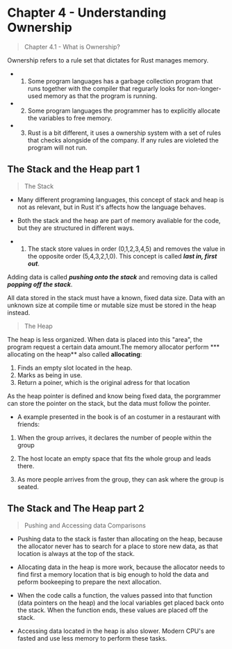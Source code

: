 # Chapter 4 - Understanding Ownership

> Chapter 4.1 - What is Ownership?

Ownership refers to a rule set that dictates for Rust manages memory.

- 1. Some program languages has a garbage collection program that runs together with the compiler that regurarly looks for non-longer-used memory as that the program is running.

- 2. Some program languages the programmer has to explicitly allocate the variables to free memory.

- 3. Rust is a bit different, it uses a ownership system with a set of rules that checks alongside of the company. If any rules are violeted the program will not run.

## The Stack and the Heap part 1

> The Stack

- Many different programing languages, this concept of stack and heap is not as relevant, but in Rust it's affects how the language behaves.

- Both the stack and the heap are part of memory avaliable for the code, but they are structured in different ways.

- 1. The stack store values in order (0,1,2,3,4,5) and removes the value in the opposite order (5,4,3,2,1,0). This concept is called ***last in, first out***.

Adding data  is called ***pushing onto the stack*** and removing data is called ***popping off the stack***.

All data stored in the stack must have a known, fixed data size. Data with an unknown size at compile time or mutable size must be stored in the heap instead.

> The Heap

The heap is less organized. When data is placed into this "area", the program request a certain data amount.The memory allocator perform *** allocating on the heap** also called **allocating**:

1. Finds an empty slot located in the heap.
2. Marks as being in use.
3. Return a poiner, which is the original adress for that location

As the heap pointer is defined and know being fixed data, the porgrammer can store the pointer on the stack, but the data must follow the pointer.

- A example presented in the book is of an costumer in a restaurant with friends:

1. When the group arrives, it declares the number of people within the group

2. The host locate an empty space that fits the whole group and leads there.

3. As more people arrives from the group, they can ask where the group is seated.

## The Stack and The Heap part 2

> Pushing and Accessing data Comparisons

- Pushing data to the stack is faster than allocating on the heap, because the allocator never has to search for a place to store new data, as that location is always at the top of the stack.

- Allocating data in the heap is more work, because the allocator needs to find first a memory location that is big enough to hold the data and peform bookeeping to prepare the next allocation.

- When the code calls a function, the values passed into that function (data pointers on the heap) and the local variables get placed back onto the stack. When the function ends, these values are placed off the stack.

- Accessing data located in the heap is also slower. Modern CPU's are fasted and use less memory to perform these tasks.
